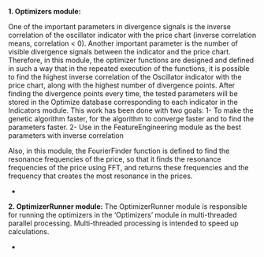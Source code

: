 **1.	Optimizers module:**

One of the important parameters in divergence signals is the inverse correlation of the oscillator indicator with the price chart (inverse correlation means, correlation < 0). Another important parameter is the number of visible divergence signals between the indicator and the price chart.
Therefore, in this module, the optimizer functions are designed and defined in such a way that in the repeated execution of the functions, it is possible to find the highest inverse correlation of the Oscillator indicator with the price chart, along with the highest number of divergence points.
After finding the divergence points every time, the tested parameters will be stored in the Optimize database corresponding to each indicator in the Indicators module.
This work has been done with two goals:
1- To make the genetic algorithm faster, for the algorithm to converge faster and to find the parameters faster.
2- Use in the FeatureEngineering module as the best parameters with inverse correlation

Also, in this module, the FourierFinder function is defined to find the resonance frequencies of the price, so that it finds the resonance frequencies of the price using FFT, and returns these frequencies and the frequency that creates the most resonance in the prices.

-

**2.	OptimizerRunner module:**
The OptimizerRunner module is responsible for running the optimizers in the ‘Optimizers’ module in multi-threaded parallel processing. Multi-threaded processing is intended to speed up calculations.

-
